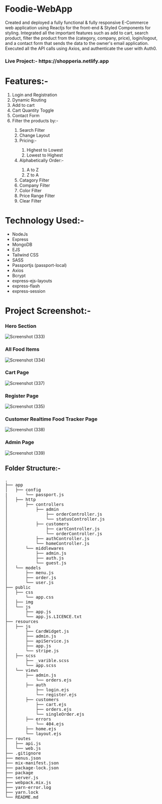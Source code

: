 # Foodie-WebApp
<p>Created and deployed a fully functional & fully responsive E-Commerce web application using Reactjs for the front-end & Styled Components for styling. Integrated all the important features such as add to cart, search product, filter the product from the (category, company, price), login/logout, and a contact form that sends the data to the owner's email application. Executed all the API calls using Axios, and authenticate the user with Auth0.</p>

<h3>Live Project:- https://shopperia.netlify.app </h3>

# Features:-
<ol>
    <li>Login and Registration</li>   
    <li>Dynamic Routing</li>
    <li>Add to cart</li>
    <li>Cart Quantity Toggle</li>
    <li>Contact Form</li>
    <li>Filter the products by:-</li> 
        <ol>
          <li>Search Filter</li>
          <li>Change Layout</li>
          <li>Pricing:- </li>
          <ol>
            <li>Highest to Lowest</li>
             <li>Lowest to Highest</li>
          </ol>
          <li>Alphabetically Order:-</li>
          <ol>
            <li>A to Z</li>
            <li>Z to A</li>
          </ol>
             <li>Catagory Filter</li>
        <li>Company Filter</li>
        <li>Color Filter</li>
        <li>Price Range Filter</li>
        <li>Clear Filter</li>
        </ol>
    
</ol>


# Technology Used:-
<ul>
<li>NodeJs</li>
<li>Express</li>
<li>MongoDB</li>
<li>EJS</li>
<li>Tailwind CSS</li>
<li>SASS</li>
<li>Passportjs (passport-local)</li>
<li>Axios</li>
<li>Bcrypt</li>
<li>express-ejs-layouts</li>
<li>express-flash</li>
<li>express-session</li>
</ul>


# Project Screenshot:- </h2>
<h3>Hero Section</h3>

![Screenshot (333)](https://github.com/shubhamkr83/Foodie-WebApp/assets/72254047/56eb1756-df78-4285-b138-e216ee34b385)

<h3>All Food Items</h3>

![Screenshot (334)](https://github.com/shubhamkr83/Foodie-WebApp/assets/72254047/d34e0cb1-334a-4c84-a9e0-23a62ac2e4d5)


<h3>Cart Page</h3>

![Screenshot (337)](https://user-images.githubusercontent.com/72254047/232264866-eaacc611-fa6e-4784-95f3-0811d71639d7.png)

<h3>Register Page</h3>

![Screenshot (335)](https://user-images.githubusercontent.com/72254047/232264894-22330503-6413-483a-b2f1-1b0fc4cceb90.png)

<h3>Customer Realtime Food Tracker Page</h3>

![Screenshot (338)](https://user-images.githubusercontent.com/72254047/232264926-3e7011d0-1a0f-492e-8aeb-886826e9e403.png)

<h3>Admin Page</h3>

![Screenshot (339)](https://user-images.githubusercontent.com/72254047/232266233-f972e5be-3e3f-4416-a744-5ea8ac2f880f.png)


<h2>Folder Structure:-</h2>
<pre>
.
├── app
│   ├── config
|       └── passport.js
│   ├── http
│       ├── controllers
│           ├── admin
│               ├── orderController.js
│               └── statusController.js
│           ├── customers
│               ├── cartController.js
│               └── orderController.js
│           ├── authController.js
│           └── homeController.js
│       └── middlewares 
│           ├── admin.js
│           ├── auth.js
│           └── guest.js
│   └── models
│       ├── menu.js
│       ├── order.js
│       └── user.js 
├── public     
│   ├── css
│       └── app.css
│   ├── img
│   └── js
│       ├── app.js
│       └── app.js.LICENCE.txt
├── resources 
│   ├── js
│       ├── CardWidget.js
│       ├── admin.js
│       ├── apiService.js
│       ├── app.js
│       └── stripe.js
│   ├── scss
│       ├── _varible.scss
│       └── app.scss
│   └── views
│       ├── admin.js
│           └── orders.ejs
│       ├── auth
│           ├── login.ejs
│           └── register.ejs
│       ├── customers
│           ├── cart.ejs
│           ├── orders.ejs
│           └── singleOrder.ejs
│       ├── errors
│           └── 404.ejs
│       ├── home.ejs
│       └── layout.ejs
├── routes
│   ├── api.js
│   └── web.js
├── .gitignore           
├── menus.json
├── mix-manifest.json                  
├── package-lock.json                   
├── package          
├── server.js
├── webpack.mix.js                
├── yarn-error.log                 
├── yarn.lock                 
└── README.md
</pre>

